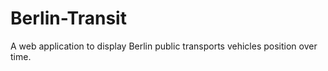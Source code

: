 # Berlin-Transit
A web application to display Berlin public transports vehicles position over time.
